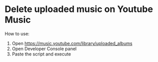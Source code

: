 # Delete uploaded music on Youtube Music

How to use:

1. Open https://music.youtube.com/library/uploaded_albums 
2. Open Developer Console panel
3. Paste the script and execute
